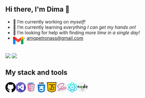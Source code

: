 ## **Hi there, I'm Dima** 👋

+ 🔭 I’m currently working on *myself!*
+ 🌱 I’m currently learning *everything I can get my hands on!*
+ 🤔 I’m looking for help with finding *more time in a single day!*
+  <img align="left" alt="gmail" width="32px" src="./icons/gmail.png" /> - amgpetronass@gmail.com
  #
 <a href="https://www.linkedin.com/in/dima-tytenko-a5b26a21b/"> ![](https://img.shields.io/badge/LinkedIn-0077B5?style=for-the-badge&amp;logo=linkedin&amp;logoColor=white)</a>
 <a/>
<a href="https://github.com/dimatytenko"> ![](https://img.shields.io/badge/GitHub-100000?style=for-the-badge&amp;logo=github&amp;logoColor=white)
</a>

## My stack and tools

<img align="left" style="margin-bottom: 10px" alt="github" width="32px" src="./icons/github.png" />
<img align="left" style="margin-bottom: 10px" alt="visual-studio" width="32px" src="./icons/visual-studio.png" />
<img align="left" style="margin-bottom: 10px" alt="html5" width="32px" src="./icons/free-icon-html-5-2535518.png" />
<img align="left" style="margin-bottom: 10px" alt="css" width="32px" src="./icons/css.png" />
<img align="left" style="margin-bottom: 10px" alt="java-script" width="32px" src="./icons/java-script.png" />
<img align="left" style="margin-bottom: 10px" alt="sass" width="32px" src="./icons/sass.png" />
<img align="left" style="margin-bottom: 10px" alt="physics" width="32px" src="./icons/physics.png" />
<img align="left" style="margin-bottom: 10px" alt="node" width="32px" src="./icons/nodejs.png" />
